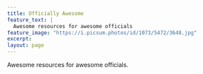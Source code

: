 ```yaml
---
title: Officially Awesome
feature_text: |
  Awesome resources for awesome officials
feature_image: "https://i.picsum.photos/id/1073/5472/3648.jpg"
excerpt:
layout: page
---
```


Awesome resources for awesome officials.
